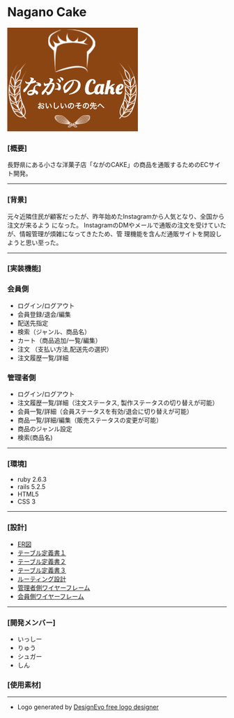 # Nagano Cake
 
![](https://github.com/Glass-Tech/nagano_cake/blob/develop/app/assets/images/logo.png)

### [概要]
長野県にある小さな洋菓子店「ながのCAKE」の商品を通販するためのECサイト開発。
___
 
### [背景]
元々近隣住民が顧客だったが、昨年始めたInstagramから人気となり、全国から注文が来るよう になった。
InstagramのDMやメールで通販の注文を受けていたが、情報管理が煩雑になってきたため、管 理機能を含んだ通販サイトを開設しようと思い至った。
___

### [実装機能]

### 会員側

- ログイン/ログアウト
- 会員登録/退会/編集
- 配送先指定
- 検索（ジャンル、商品名）
- カート（商品追加/一覧/編集）
- 注文 （支払い方法,配送先の選択）
- 注文履歴一覧/詳細


### 管理者側

- ログイン/ログアウト
- 注文履歴一覧/詳細（注文ステータス, 製作ステータスの切り替えが可能）
- 会員一覧/詳細（会員ステータスを有効/退会に切り替えが可能）
- 商品一覧/詳細/編集（販売ステータスの変更が可能）
- 商品のジャンル設定
- 検索(商品名)  


---

### [環境]
- ruby 2.6.3
- rails 5.2.5
- HTML5
- CSS 3

---

### [設計]

- [ER図](https://github.com/Glass-Tech/nagano_cake/blob/document/app/assets/document_image/ER%E5%9B%B3.png)
- [テーブル定義書１](https://github.com/Glass-Tech/nagano_cake/blob/document/app/assets/document_image/table1.png)
- [テーブル定義書２](https://github.com/Glass-Tech/nagano_cake/blob/document/app/assets/document_image/table2.png)
- [テーブル定義書３](https://github.com/Glass-Tech/nagano_cake/blob/document/app/assets/document_image/table3.png)
- [ルーティング設計](https://github.com/Glass-Tech/nagano_cake/blob/document/app/assets/document_image/%E3%83%AB%E3%83%BC%E3%83%86%E3%82%A3%E3%83%B3%E3%82%B0.png)
- [管理者側ワイヤーフレーム](https://github.com/Glass-Tech/nagano_cake/blob/document/app/assets/document_image/uiflows_admin.png)
- [会員側ワイヤーフレーム](https://github.com/Glass-Tech/nagano_cake/blob/document/app/assets/document_image/uiflows_ec.png)

---

### [開発メンバー]

- いっしー
- りゅう
- シュガー
- しん

### [使用素材]

---

- <div>Logo generated by <a href="https://www.designevo.com/" title="Free Online Logo Maker">DesignEvo free logo designer</a></div>
